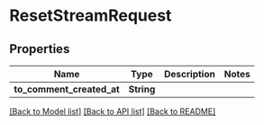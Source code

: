 # ResetStreamRequest

## Properties

Name | Type | Description | Notes
------------ | ------------- | ------------- | -------------
**to_comment_created_at** | **String** |  | 

[[Back to Model list]](../README.md#documentation-for-models) [[Back to API list]](../README.md#documentation-for-api-endpoints) [[Back to README]](../README.md)


